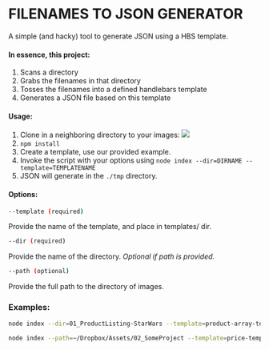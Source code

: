 # FILENAMES TO JSON GENERATOR

A simple (and hacky) tool to generate JSON using a HBS template.

#### In essence, this project:

1. Scans a directory
2. Grabs the filenames in that directory
3. Tosses the filenames into a defined handlebars template
4. Generates a JSON file based on this template

#### Usage:

1. Clone in a neighboring directory to your images:
![](http://cloud.believelabs.com/image/0p3i372e3L0d/Image%202015-09-10%20at%204.37.34%20PM.png)
2. `npm install`
3. Create a template, use our provided example.
4. Invoke the script with your options using `node index --dir=DIRNAME --template=TEMPLATENAME`
5. JSON will generate in the `./tmp` directory.

#### Options:

```sh
--template (required)
```
Provide the name of the template, and place in templates/ dir.

```sh
--dir (required)
```
Provide the name of the directory. *Optional if path is provided.*

```sh
--path (optional)
```
Provide the full path to the directory of images.


### Examples:

``` sh
node index --dir=01_ProductListing-StarWars --template=product-array-template
```

```sh
node index --path=~/Dropbox/Assets/02_SomeProject --template=price-template
```